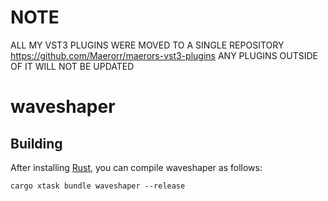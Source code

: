 # NOTE
ALL MY VST3 PLUGINS WERE MOVED TO A SINGLE REPOSITORY https://github.com/Maerorr/maerors-vst3-plugins 
ANY PLUGINS OUTSIDE OF IT WILL NOT BE UPDATED

# waveshaper

## Building

After installing [Rust](https://rustup.rs/), you can compile waveshaper as follows:

```shell
cargo xtask bundle waveshaper --release
```
